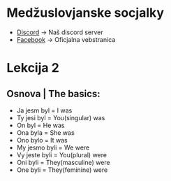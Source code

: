 # Medžuslovjanske socjalky

*   [Discord](https://discord.com/invite/Mwykptnx4t) -&gt; Naš discord server
*   [Facebook](https://www.facebook.com/groups/287915484553597) -&gt; Oficjalna vebstranica 

# Lekcija 2

## Osnova | The basics:

*   Ja jesm byl = I was
*   Ty jesi byl = You(singular) was
*   On byl = He was
*   Ona byla = She was
*   Ono bylo = It was
*   My jesmo byli = We were
*   Vy jeste byli = You(plural) were
*   Oni byli = They(masculine) were
*   One byli = They(feminine) were